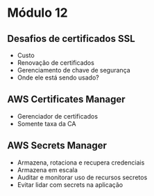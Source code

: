 # Módulo 12

## Desafios de certificados SSL
- Custo
- Renovação de certificados
- Gerenciamento de chave de segurança
- Onde ele está sendo usado?

## AWS Certificates Manager
- Gerenciador de certificados
- Somente taxa da CA

## AWS Secrets Manager
- Armazena, rotaciona e recupera credenciais
- Armazena em escala
- Auditar e monitorar uso de recursos secretos
- Evitar lidar com secrets na aplicação